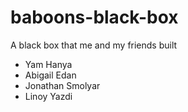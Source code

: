 # baboons-black-box
A black box that me and my friends built
- Yam Hanya
- Abigail Edan
- Jonathan Smolyar
- Linoy Yazdi
